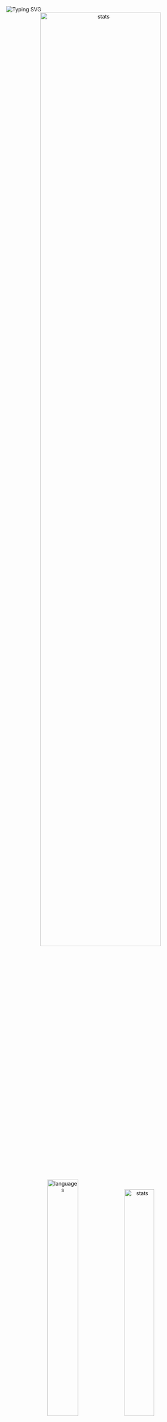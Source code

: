 <img src="https://readme-typing-svg.demolab.com?font=Fira+Code&size=50&duration=3000&color=9745F5&center=true&multiline=true&repeat=false&random=false&width=1000&height=150&lines=Hi!+I'm+Vanya;Python+Fullstack+Developer" alt="Typing SVG" />
<div align="center">
  <img src="http://github-readme-streak-stats.herokuapp.com?user=schr1k&theme=midnight-purple&hide_border=true&border_radius=0&date_format=j%20M%5B%20Y%5D&card_width=500&dates=9745F5&background=020202&border=9745F5&stroke=9745F5&ring=9745F5&fire=9745F5&currStreakNum=9745F5&sideNums=9745F5&currStreakLabel=9745F5&sideLabels=9745F5&excludeDaysLabel=9745F5" alt="stats" width=80%/>
</div>
<div align="center">
  <img src="https://github-readme-stats.vercel.app/api/top-langs/?username=schr1k&hide_border=true&bg_color=020202&text_color=9745F5&title_color=9745F5&layout=compact" alt="languages" width=40.25%>
  <img src="https://github-readme-stats.vercel.app/api?username=schr1k&show_icons=true&hide_border=true&bg_color=020202&text_color=9745F5&title_color=9745F5&icon_color=9745F5&hide_rank=true&hide=contribs,issues" alt="stats" width=39.4%/>
</div>
<div align="center">
  <h1>Skills:</h1>
  <img src="https://skillicons.dev/icons?i=py,postgres,html,css,js,ts,react,next,git,linux" alt="skills" width=80%>
</div>

---
<!--START_SECTION:waka-->
**🐱 My GitHub Data** 

> 📦 85.5 kB Used in GitHub's Storage 
 > 
> 🏆 819 Contributions in the Year 2023
 > 
> 💼 Opted to Hire
 > 
> 📜 9 Public Repositories 
 > 
> 🔑 15 Private Repositories 
 > 
📊 **This Week I Spent My Time On** 

```text
🕑︎ Time Zone: Europe/Moscow

💬 Programming Languages: 
Python                   2 hrs 25 mins       ████████████████░░░░░░░░░   62.09 % 
Prisma                   18 mins             ██░░░░░░░░░░░░░░░░░░░░░░░   07.94 % 
JavaScript               16 mins             ██░░░░░░░░░░░░░░░░░░░░░░░   06.98 % 
Bash                     13 mins             █░░░░░░░░░░░░░░░░░░░░░░░░   05.82 % 
GitIgnore file           9 mins              █░░░░░░░░░░░░░░░░░░░░░░░░   04.23 % 

🔥 Editors: 
PyCharm                  2 hrs 57 mins       ███████████████████░░░░░░   75.67 % 
WebStorm                 49 mins             █████░░░░░░░░░░░░░░░░░░░░   21.25 % 
DataGrip                 4 mins              ░░░░░░░░░░░░░░░░░░░░░░░░░   01.97 % 
Unknown Editor           2 mins              ░░░░░░░░░░░░░░░░░░░░░░░░░   01.11 % 

💻 Operating System: 
Windows                  3 hrs 54 mins       █████████████████████████   100.00 % 
```

**I Mostly Code in Python** 

```text
Python                   20 repos            █████████████████░░░░░░░░   68.97 % 
HTML                     3 repos             ███░░░░░░░░░░░░░░░░░░░░░░   10.34 % 
TypeScript               3 repos             ███░░░░░░░░░░░░░░░░░░░░░░   10.34 % 
JavaScript               2 repos             ██░░░░░░░░░░░░░░░░░░░░░░░   06.90 % 
Lasso                    1 repo              █░░░░░░░░░░░░░░░░░░░░░░░░   03.45 % 
```




 Last Updated on 08/12/2023 03:16:22 UTC
<!--END_SECTION:waka-->
